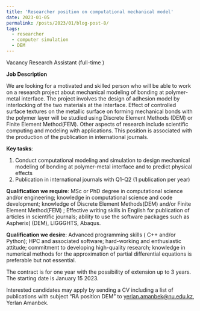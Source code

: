```yaml
---
title: 'Researcher position on computational mechanical model'
date: 2023-01-05
permalink: /posts/2023/01/blog-post-8/
tags:
  - researcher
  - computer simulation
  - DEM
---
```


Vacancy
Research Assistant (full-time )

__Job Description__

We are looking for a motivated and skilled person who will be able to work on a research project about mechanical modeling of bonding at polymer-metal interface. The project involves the design of adhesion model by interlocking of the two materials at the interface. Effect of controlled surface textures on the metallic surface on forming mechanical bonds with the polymer layer will be studied using Discrete Element Methods (DEM) or Finite Element Method(FEM). Other aspects of research include scientific computing and modeling with applications. This position is associated with the production of the publication in international journals. 

__Key tasks__:
1.	Conduct computational modeling and simulation to design mechanical modeling of bonding at polymer-metal interface and to predict physical effects
2.	Publication in international journals with Q1-Q2 (1 publication per year)
 
__Qualification we require__: MSc or PhD degree in computational science and/or engineering; knowledge in computational science and code development; knowledge of Discrete Element Methods(DEM) and/or Finite Element Method(FEM) ; Effective writing skills in English for publication of articles in scientific journals; ability to use the software packages  such as Aspherix( (DEM), LIGGGHTS, Abaqus.

__Qualification we desire__: Advanced programming skills ( C++ and/or Python); HPC and associated software; hard-working and enthusiastic attitude; commitment to developing high-quality research; knowledge in numerical methods for the approximation of partial differential equations is preferable but not essential.

The contract is for one year with the possibility of extension up to 3 years. The starting date is January 15 2023.

Interested candidates may apply by sending a CV including a list of publications with subject “RA position DEM” to yerlan.amanbek@nu.edu.kz, Yerlan Amanbek.
	